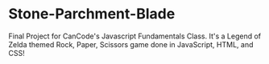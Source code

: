 # Stone-Parchment-Blade
Final Project for CanCode's Javascript Fundamentals Class. It's a Legend of Zelda themed Rock, Paper, Scissors game done in JavaScript, HTML, and CSS!
